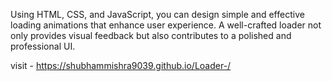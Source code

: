 Using HTML, CSS, and JavaScript, you can design simple and effective loading animations that enhance user experience.
A well-crafted loader not only provides visual feedback but also contributes to a polished and professional UI.

visit - https://shubhammishra9039.github.io/Loader-/
